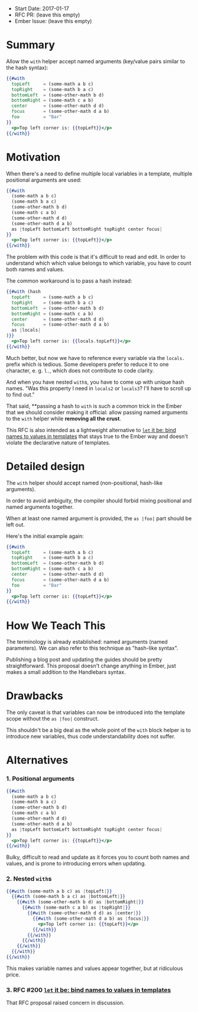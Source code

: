 - Start Date: 2017-01-17
- RFC PR: (leave this empty)
- Ember Issue: (leave this empty)

# Summary

Allow the `with` helper accept named arguments (key/value pairs similar to the hash syntax):

```handlebars
{{#with
  topLeft     = (some-math a b c)
  topRight    = (some-math b a c)
  bottomLeft  = (some-other-math b d)
  bottomRight = (some-math c a b)
  center      = (some-other-math d d)
  focus       = (some-other-math d a b)
  foo         = "Bar"
}}
  <p>Top left corner is: {{topLeft}}</p>
{{/with}}
```


# Motivation

When there's a need to define multiple local variables in a template, multiple positional arguments are used:

```handlebars
{{#with
  (some-math a b c)
  (some-math b a c)
  (some-other-math b d)
  (some-math c a b)
  (some-other-math d d)
  (some-other-math d a b)
  as |topLeft bottomLeft bottomRight topRight center focus|
}}
  <p>Top left corner is: {{topLeft}}</p>
{{/with}}
```

The problem with this code is that it's difficult to read and edit. In order to understand which which value belongs to which variable, you have to count both names and values.

The common workaround is to pass a hash instead:

```handlebars
{{#with (hash
  topLeft     = (some-math a b c)
  topRight    = (some-math b a c)
  bottomLeft  = (some-other-math b d)
  bottomRight = (some-math c a b)
  center      = (some-other-math d d)
  focus       = (some-other-math d a b)
  as |locals|
)}}
  <p>Top left corner is: {{locals.topLeft}}</p>
{{/with}}
```

Much better, but now we have to reference every variable via the `locals.` prefix which is tedious. Some developers prefer to reduce it to one character, e. g. `l.`, which does not contribute to code clarity.

And when you have nested `with`s, you have to come up with unique hash names. "Was this property I need in `locals2` or `locals3`? I'll have to scroll up to find out."

That said, **passing a hash to `with` is such a common trick in the Ember that we should consider making it official: allow passing named arguments to the `with` helper while **removing all the crust**.

This RFC is also intended as a lightweight alternative to [`let` it be: bind names to values in templates](https://github.com/emberjs/rfcs/pull/200) that stays true to the Ember way and doesn't violate the declarative nature of templates.


# Detailed design

The `with` helper should accept named (non-positional, hash-like arguments).

In order to avoid ambiguity, the compiler should forbid mixing positional and named arguments together.

When at least one named argument is provided, the `as |foo|` part should be left out.

Here's the initial example again:


```handlebars
{{#with
  topLeft     = (some-math a b c)
  topRight    = (some-math b a c)
  bottomLeft  = (some-other-math b d)
  bottomRight = (some-math c a b)
  center      = (some-other-math d d)
  focus       = (some-other-math d a b)
  foo         = "Bar"
}}
  <p>Top left corner is: {{topLeft}}</p>
{{/with}}
```


# How We Teach This

The terminology is already established: named arguments (named parameters). We can also refer to this technique as "hash-like syntax".

Publishing a blog post and updating the guides should be pretty straightforward. This proposal doesn't change anything in Ember, just makes a small addition to the Handlebars syntax.


# Drawbacks

The only caveat is that variables can now be introduced into the template scope without the `as |foo|` construct.

This shouldn't be a big deal as the whole point of the `with` block helper is to introduce new variables, thus code understandability does not suffer.


# Alternatives

### 1. Positional arguments

```handlebars
{{#with
  (some-math a b c)
  (some-math b a c)
  (some-other-math b d)
  (some-math c a b)
  (some-other-math d d)
  (some-other-math d a b)
  as |topLeft bottomLeft bottomRight topRight center focus|
}}
  <p>Top left corner is: {{topLeft}}</p>
{{/with}}
```

Bulky, difficult to read and update as it forces you to count both names and values, and is prone to introducing errors when updating.

### 2. Nested `with`s

```handlebars
{{#with (some-math a b c) as |topLeft|}}
  {{#with (some-math b a c) as |bottomLeft|}}
    {{#with (some-other-math b d) as |bottomRight|}}
      {{#with (some-math c a b) as |topRight|}}
        {{#with (some-other-math d d) as |center|}}
          {{#with (some-other-math d a b) as |focus|}}
            <p>Top left corner is: {{topLeft}}</p>
          {{/with}}
        {{/with}}
      {{/with}}
    {{/with}}
  {{/with}}
{{/with}}
```

This makes variable names and values appear together, but at ridiculous price.


### 3. RFC #200 [`let` it be: bind names to values in templates](https://github.com/emberjs/rfcs/pull/200)

That RFC proposal raised concern in discussion.
